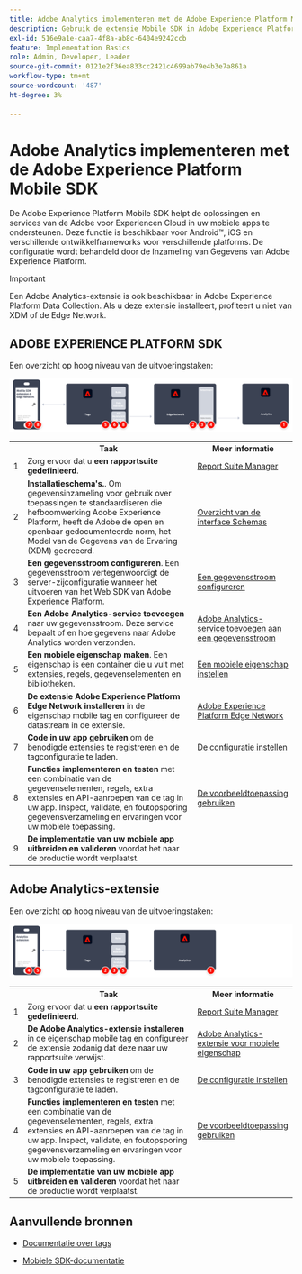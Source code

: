 ```yaml
---
title: Adobe Analytics implementeren met de Adobe Experience Platform Mobile SDK
description: Gebruik de extensie Mobile SDK in Adobe Experience Platform Data Collection om gegevens naar Adobe Analytics te verzenden.
exl-id: 516e9a1e-caa7-4f8a-ab8c-6404e9242ccb
feature: Implementation Basics
role: Admin, Developer, Leader
source-git-commit: 0121e2f36ea833cc2421c4699ab79e4b3e7a861a
workflow-type: tm+mt
source-wordcount: '487'
ht-degree: 3%

---
```


# Adobe Analytics implementeren met de Adobe Experience Platform Mobile SDK

De Adobe Experience Platform Mobile SDK helpt de oplossingen en services van de Adobe voor Experiencen Cloud in uw mobiele apps te ondersteunen. Deze functie is beschikbaar voor Android™, iOS en verschillende ontwikkelframeworks voor verschillende platforms. De configuratie wordt behandeld door de Inzameling van Gegevens van Adobe Experience Platform.

>[!IMPORTANT]
>
>Een Adobe Analytics-extensie is ook beschikbaar in Adobe Experience Platform Data Collection. Als u deze extensie installeert, profiteert u niet van XDM of de Edge Network.

## ADOBE EXPERIENCE PLATFORM SDK

Een overzicht op hoog niveau van de uitvoeringstaken:

![Adobe Analytics die de uitbreidingsworkflow voor Analytics gebruikt](../../assets/mobilesdk-annotated.png)

<table style="width:100%">

<tr>
<th style="width:5%"></th><th style="width:60%"><b>Taak</b></th><th style="width:35%"><b>Meer informatie</b></th>
</tr>

<tr>
<td>1</td>
<td>Zorg ervoor dat u <b>een rapportsuite gedefinieerd</b>.</td>
<td><a href="../../../admin/admin/c-manage-report-suites/report-suites-admin.md">Report Suite Manager</a></td>
</tr>

<tr>
<td>2</td>
<td><b>Installatieschema's.</b>. Om gegevensinzameling voor gebruik over toepassingen te standaardiseren die hefboomwerking Adobe Experience Platform, heeft de Adobe de open en openbaar gedocumenteerde norm, het Model van de Gegevens van de Ervaring (XDM) gecreeerd.</td>
<td><a href="https://experienceleague.adobe.com/docs/experience-platform/xdm/ui/overview.html">Overzicht van de interface Schemas</a></td>
</tr>

<tr>
<td>3</td>
<td><b>Een gegevensstroom configureren</b>. Een gegevensstroom vertegenwoordigt de server-zijconfiguratie wanneer het uitvoeren van het Web SDK van Adobe Experience Platform.</td>
<td><a href="https://experienceleague.adobe.com/docs/experience-platform/edge/datastreams/configure.html">Een gegevensstroom configureren<a></td> 
</tr>

<td>4</td>
<td><b>Een Adobe Analytics-service toevoegen</b> naar uw gegevensstroom. Deze service bepaalt of en hoe gegevens naar Adobe Analytics worden verzonden.</td>
<td><a href="https://experienceleague.adobe.com/docs/experience-platform/edge/datastreams/configure.html#analytics">Adobe Analytics-service toevoegen aan een gegevensstroom</a></td>
</tr>

<tr>
<td>5</td>
<td><b>Een mobiele eigenschap maken</b>. Een eigenschap is een container die u vult met extensies, regels, gegevenselementen en bibliotheken.</td>
<td><a href="https://developer.adobe.com/client-sdks/documentation/getting-started/create-a-mobile-property/">Een mobiele eigenschap instellen</a></tr>

<tr>
<td>6</td>
<td><b>De extensie Adobe Experience Platform Edge Network installeren</b> in de eigenschap mobile tag en configureer de datastream in de extensie.</td>
<td><a href="https://developer.adobe.com/client-sdks/documentation/edge-network/">Adobe Experience Platform Edge Network</a>
</tr>

<tr>
<td>7</td>
<td><b>Code in uw app gebruiken</b> om de benodigde extensies te registreren en de tagconfiguratie te laden.</td>
<td><a href="https://developer.adobe.com/client-sdks/documentation/user-guides/getting-started-with-platform/overview/#set-up-the-configuration">De configuratie instellen</a></td>
</tr>

<tr>
<td>8</td>
<td><b>Functies implementeren en testen</b> met een combinatie van de gegevenselementen, regels, extra extensies en API-aanroepen van de tag in uw app. Inspect, validate, en foutopsporing gegevensverzameling en ervaringen voor uw mobiele toepassing.</td>
<td><a href="https://developer.adobe.com/client-sdks/documentation/user-guides/getting-started-with-platform/overview/#use-the-sample-application">De voorbeeldtoepassing gebruiken</a>
</tr>

<tr>
<td>9</td>
<td><b>De implementatie van uw mobiele app uitbreiden en valideren</b> voordat het naar de productie wordt verplaatst.</td>
<td></td> 
</tr>

</table>


## Adobe Analytics-extensie

Een overzicht op hoog niveau van de uitvoeringstaken:

![Adobe Analytics die de uitbreidingsworkflow voor Analytics gebruikt](../../assets/mobilesdk-analytics-annotated.png)

<table style="width:100%">

<tr>
<th style="width:5%"></th><th style="width:60%"><b>Taak</b></th><th style="width:35%"><b>Meer informatie</b></th>
</tr>

<tr>
<td>1</td>
<td>Zorg ervoor dat u <b>een rapportsuite gedefinieerd</b>.</td>
<td><a href="../../../admin/admin/c-manage-report-suites/report-suites-admin.md">Report Suite Manager</a></td>
</tr>

<tr>
<td>2</td>
<td><b>De Adobe Analytics-extensie installeren</b> in de eigenschap mobile tag en configureer de extensie zodanig dat deze naar uw rapportsuite verwijst.</td>
<td><a href="https://developer.adobe.com/client-sdks/documentation/adobe-analytics/">Adobe Analytics-extensie voor mobiele eigenschap</a>
</tr>

<tr>
<td>3</td>
<td><b>Code in uw app gebruiken</b> om de benodigde extensies te registreren en de tagconfiguratie te laden.</td>
<td><a href="https://developer.adobe.com/client-sdks/documentation/user-guides/getting-started-with-platform/overview/#set-up-the-configuration">De configuratie instellen</a></td>
</tr>

<tr>
<td>4</td>
<td><b>Functies implementeren en testen</b> met een combinatie van de gegevenselementen, regels, extra extensies en API-aanroepen van de tag in uw app. Inspect, validate, en foutopsporing gegevensverzameling en ervaringen voor uw mobiele toepassing.</td>
<td><a href="https://developer.adobe.com/client-sdks/documentation/user-guides/getting-started-with-platform/overview/#use-the-sample-application">De voorbeeldtoepassing gebruiken</a>
</tr>

<tr>
<td>5</td>
<td><b>De implementatie van uw mobiele app uitbreiden en valideren</b> voordat het naar de productie wordt verplaatst.</td>
<td></td> 
</tr>

</table>

## Aanvullende bronnen

- [Documentatie over tags](https://experienceleague.adobe.com/docs/experience-platform/tags/home.html#)

- [Mobiele SDK-documentatie](https://developer.adobe.com/client-sdks/documentation/)
